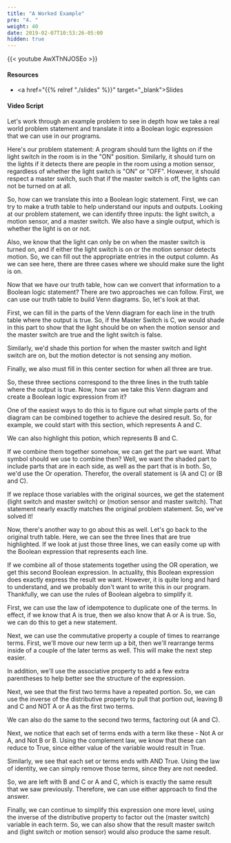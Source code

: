 ```yaml
---
title: "A Worked Example"
pre: "4. "
weight: 40
date: 2019-02-07T10:53:26-05:00
hidden: true
---
```


{{< youtube AwXThNJOSEo >}}

#### Resources

* <a href="{{% relref "./slides" %}}" target="_blank">Slides</a>

#### Video Script

Let's work through an example problem to see in depth how we take a real world problem statement and translate it into a Boolean logic expression that we can use in our programs.

Here's our problem statement: A program should turn the lights on if the light switch in the room is in the "ON" position. Similarly, it should turn on the lights if it detects there are people in the room using a motion sensor, regardless of whether the light switch is "ON" or "OFF". However, it should respect a master switch, such that if the master switch is off, the lights can not be turned on at all.

So, how can we translate this into a Boolean logic statement. First, we can try to make a truth table to help understand our inputs and outputs. Looking at our problem statement, we can identify three inputs: the light switch, a motion sensor, and a master switch. We also have a single output, which is whether the light is on or not.

Also, we know that the light can only be on when the master switch is turned on, and if either the light switch is on or the motion sensor detects motion. So, we can fill out the appropriate entries in the output column. As we can see here, there are three cases where we should make sure the light is on.

Now that we have our truth table, how can we convert that information to a Boolean logic statement? There are two approaches we can follow. First, we can use our truth table to build Venn diagrams. So, let's look at that.

First, we can fill in the parts of the Venn diagram for each line in the truth table where the output is true. So, if the Master Switch is C, we would shade in this part to show that the light should be on when the motion sensor and the master switch are true and the light switch is false.

Similarly, we'd shade this portion for when the master switch and light switch are on, but the motion detector is not sensing any motion.

Finally, we also must fill in this center section for when all three are true.

So, these three sections correspond to the three lines in the truth table where the output is true. Now, how can we take this Venn diagram and create a Boolean logic expression from it?

One of the easiest ways to do this is to figure out what simple parts of the diagram can be combined together to achieve the desired result. So, for example, we could start with this section, which represents A and C.

We can also highlight this potion, which represents B and C.

If we combine them together somehow, we can get the part we want. What symbol should we use to combine then? Well, we want the shaded part to include parts that are in each side, as well as the part that is in both. So, we'd use the Or operation. Therefor, the overall statement is (A and C) or (B and C).

If we replace those variables with the original sources, we get the statement (light switch and master switch) or (motion sensor and master switch). That statement nearly exactly matches the original problem statement. So, we've solved it!

Now, there's another way to go about this as well. Let's go back to the original truth table. Here, we can see the three lines that are true highlighted. If we look at just those three lines, we can easily come up with the Boolean expression that represents each line.

If we combine all of those statements together using the OR operation, we get this second Boolean expression. In actuality, this Boolean expression does exactly express the result we want. However, it is quite long and hard to understand, and we probably don't want to write this in our program. Thankfully, we can use the rules of Boolean algebra to simplify it.

First, we can use the law of idempotence to duplicate one of the terms. In effect, if we know that A is true, then we also know that A or A is true. So, we can do this to get a new statement.

Next, we can use the commutative property a couple of times to rearrange terms. First, we'll move our new term up a bit, then we'll rearrange terms inside of a couple of the later terms as well. This will make the next step easier.

In addition, we'll use the associative property to add a few extra parentheses to help better see the structure of the expression.

Next, we see that the first two terms have a repeated portion. So, we can use the inverse of the distributive property to pull that portion out, leaving B and C and NOT A or A as the first two terms.

We can also do the same to the second two terms, factoring out (A and C).

Next, we notice that each set of terms ends with a term like these - Not A or A, and Not B or B. Using the complement law, we know that these can reduce to True, since either value of the variable would result in True.

Similarly, we see that each set or terms ends with AND True. Using the law of identity, we can simply remove those terms, since they are not needed.

So, we are left with B and C or A and C, which is exactly the same result that we saw previously. Therefore, we can use either approach to find the answer.

Finally, we can continue to simplify this expression one more level, using the inverse of the distributive property to factor out the (master switch) variable in each term. So, we can also show that the result master switch and (light switch or motion sensor) would also produce the same result.
